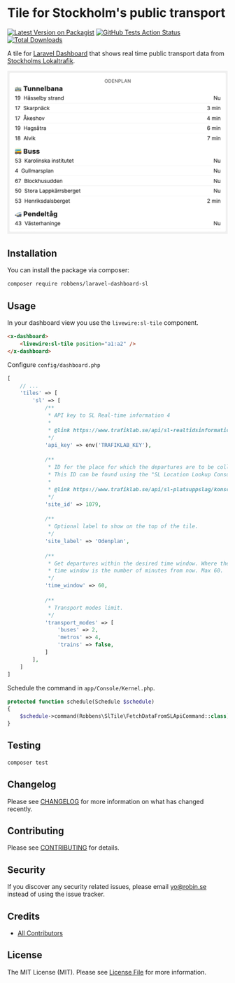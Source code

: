 # Tile for Stockholm's public transport

[![Latest Version on Packagist](https://img.shields.io/packagist/v/robbens/laravel-dashboard-sl.svg?style=flat-square)](https://packagist.org/packages/robbens/laravel-dashboard-sl)
[![GitHub Tests Action Status](https://img.shields.io/github/workflow/status/robbens/laravel-dashboard-sl/run-tests?label=tests)](https://github.com/robbens/laravel-dashboard-sl/actions?query=workflow%3Arun-tests+branch%3Amaster)
[![Total Downloads](https://img.shields.io/packagist/dt/robbens/laravel-dashboard-sl.svg?style=flat-square)](https://packagist.org/packages/robbens/laravel-dashboard-sl)

A tile for [Laravel Dashboard](https://docs.spatie.be/laravel-dashboard) that shows real time public transport data from [Stockholms Lokaltrafik](https://sl.se).

![img](docs/sl-tile.png)

## Installation

You can install the package via composer:

```bash
composer require robbens/laravel-dashboard-sl
```

## Usage

In your dashboard view you use the `livewire:sl-tile` component.

```html
<x-dashboard>
    <livewire:sl-tile position="a1:a2" />
</x-dashboard>
```

Configure `config/dashboard.php`

```php
[
    // ...
    'tiles' => [
        'sl' => [
            /**
             * API key to SL Real-time information 4
             *
             * @link https://www.trafiklab.se/api/sl-realtidsinformation-4
             */
            'api_key' => env('TRAFIKLAB_KEY'),

            /**
             * ID for the place for which the departures are to be collected, eg 9192 for Slussen.
             * This ID can be found using the "SL Location Lookup Console".
             *
             * @link https://www.trafiklab.se/api/sl-platsuppslag/konsol
             */
            'site_id' => 1079,

            /**
             * Optional label to show on the top of the tile.
             */
            'site_label' => 'Odenplan',

            /**
             * Get departures within the desired time window. Where the
             * time window is the number of minutes from now. Max 60.
             */
            'time_window' => 60,

            /**
             * Transport modes limit.
             */
            'transport_modes' => [
                'buses' => 2,
                'metros' => 4,
                'trains' => false,
            ]
        ], 
    ]   
]
```

Schedule the command in `app/Console/Kernel.php`.

```php
protected function schedule(Schedule $schedule)
{
    $schedule->command(Robbens\SlTile\FetchDataFromSLApiCommand::class)->everyMinute();
}
```

## Testing

``` bash
composer test
```

## Changelog

Please see [CHANGELOG](CHANGELOG.md) for more information on what has changed recently.

## Contributing

Please see [CONTRIBUTING](CONTRIBUTING.md) for details.

## Security

If you discover any security related issues, please email yo@robin.se instead of using the issue tracker.

## Credits

- [All Contributors](../../contributors)

## License

The MIT License (MIT). Please see [License File](LICENSE.md) for more information.
